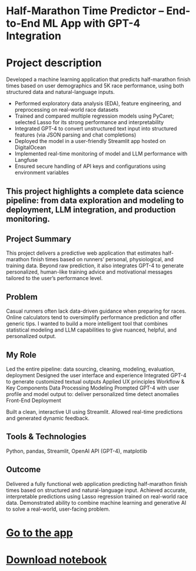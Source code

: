 # Half-Marathon Time Predictor – End-to-End ML App with GPT-4 Integration


# Project description 

 Developed a machine learning application that predicts half-marathon finish times based on user demographics and 5K race performance, using both structured data and natural-language inputs.

- Performed exploratory data analysis (EDA), feature engineering, and preprocessing on real-world race datasets
 - Trained and compared multiple regression models using PyCaret; selected Lasso for its strong performance and interpretability
 - Integrated GPT-4 to convert unstructured text input into structured features (via JSON parsing and chat completions)
 - Deployed the model in a user-friendly Streamlit app hosted on DigitalOcean
 - Implemented real-time monitoring of model and LLM performance with Langfuse
 - Ensured secure handling of API keys and configurations using environment variables

## This project highlights a complete data science pipeline: from data exploration and modeling to deployment, LLM integration, and production monitoring.


## Project Summary
This project delivers a predictive web application that estimates half-marathon finish times based on runners’ personal, physiological, and training data. Beyond raw prediction, it also integrates GPT-4 to generate personalized, human-like training advice and motivational messages tailored to the user’s performance level.

## Problem
Casual runners often lack data-driven guidance when preparing for races. Online calculators tend to oversimplify performance prediction and offer generic tips. I wanted to build a more intelligent tool that combines statistical modeling and LLM capabilities to give nuanced, helpful, and personalized output.

## My Role
Led the entire pipeline: data sourcing, cleaning, modeling, evaluation, deployment
Designed the user interface and experience
Integrated GPT-4 to generate customized textual outputs
Applied UX principles 
Workflow & Key Components
Data Processing
Modeling
Prompted GPT-4 with user profile and model output to:
deliver personalized time
detect anomalies 
Front-End Deployment

Built a clean, interactive UI using Streamlit.
Allowed real-time predictions and generated dynamic feedback.

## Tools & Technologies
Python, pandas, Streamlit, OpenAI API (GPT-4), matplotlib

## Outcome 
Delivered a fully functional web application predicting half-marathon finish times based on structured and natural-language input.
Achieved accurate, interpretable predictions using Lasso regression trained on real-world race data.
Demonstrated ability to combine machine learning and generative AI to solve a real-world, user-facing problem.

# [Go to the app](https://coral-app-2chue.ondigitalocean.app/)



# [Download notebook](assets/maraton_pred.ipynb)














